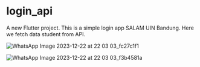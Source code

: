 # login_api

A new Flutter project. This is a simple login app SALAM UIN Bandung. Here we fetch data student from API.

![WhatsApp Image 2023-12-22 at 22 03 03_fc27c1f1](https://github.com/dewianggitaa/login_api/assets/95553640/b6969fe7-8376-4983-871e-3ad05df2b806)

![WhatsApp Image 2023-12-22 at 22 03 03_f3b4581a](https://github.com/dewianggitaa/login_api/assets/95553640/39e5b184-70b9-463c-9364-6a2a5e2dc4d5)
